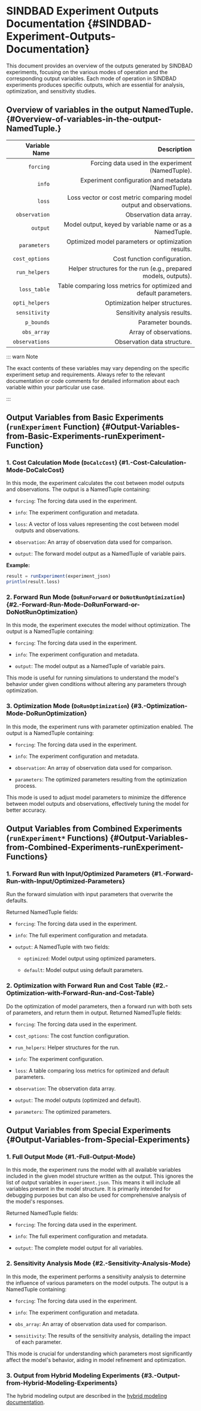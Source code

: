 
# SINDBAD Experiment Outputs Documentation {#SINDBAD-Experiment-Outputs-Documentation}

This document provides an overview of the outputs generated by SINDBAD experiments, focusing on the various modes of operation and the corresponding output variables. Each mode of operation in SINDBAD experiments produces specific outputs, which are essential for analysis, optimization, and sensitivity studies.

## Overview of variables in the output NamedTuple. {#Overview-of-variables-in-the-output-NamedTuple.}

|  Variable Name |                                                         Description |
| --------------:| -------------------------------------------------------------------:|
|      `forcing` |                   Forcing data used in the experiment (NamedTuple). |
|         `info` |                 Experiment configuration and metadata (NamedTuple). |
|         `loss` | Loss vector or cost metric comparing model output and observations. |
|  `observation` |                                             Observation data array. |
|       `output` |            Model output, keyed by variable name or as a NamedTuple. |
|   `parameters` |                 Optimized model parameters or optimization results. |
| `cost_options` |                                        Cost function configuration. |
|  `run_helpers` |     Helper structures for the run (e.g., prepared models, outputs). |
|   `loss_table` |  Table comparing loss metrics for optimized and default parameters. |
| `opti_helpers` |                                     Optimization helper structures. |
|  `sensitivity` |                                       Sensitivity analysis results. |
|     `p_bounds` |                                                   Parameter bounds. |
|    `obs_array` |                                              Array of observations. |
| `observations` |                                         Observation data structure. |


::: warn Note

The exact contents of these variables may vary depending on the specific experiment setup and requirements. Always refer to the relevant documentation or code comments for detailed information about each variable within your particular use case.

:::

## Output Variables from Basic Experiments (`runExperiment` Function) {#Output-Variables-from-Basic-Experiments-runExperiment-Function}

### 1. Cost Calculation Mode (`DoCalcCost`) {#1.-Cost-Calculation-Mode-DoCalcCost}

In this mode, the experiment calculates the cost between model outputs and observations. The output is a NamedTuple containing:
- `forcing`: The forcing data used in the experiment.
  
- `info`: The experiment configuration and metadata.
  
- `loss`: A vector of loss values representing the cost between model outputs and observations.
  
- `observation`: An array of observation data used for comparison.
  
- `output`: The forward model output as a NamedTuple of variable pairs.
  

**Example:**

```julia
result = runExperiment(experiment_json)
println(result.loss)
```


### 2. Forward Run Mode (`DoRunForward` or `DoNotRunOptimization`) {#2.-Forward-Run-Mode-DoRunForward-or-DoNotRunOptimization}

In this mode, the experiment executes the model without optimization. The output is a NamedTuple containing:
- `forcing`: The forcing data used in the experiment.
  
- `info`: The experiment configuration and metadata.
  
- `output`: The model output as a NamedTuple of variable pairs.
  

This mode is useful for running simulations to understand the model&#39;s behavior under given conditions without altering any parameters through optimization.

### 3. Optimization Mode (`DoRunOptimization`) {#3.-Optimization-Mode-DoRunOptimization}

In this mode, the experiment runs with parameter optimization enabled. The output is a NamedTuple containing:
- `forcing`: The forcing data used in the experiment.
  
- `info`: The experiment configuration and metadata.
  
- `observation`: An array of observation data used for comparison.
  
- `parameters`: The optimized parameters resulting from the optimization process.
  

This mode is used to adjust model parameters to minimize the difference between model outputs and observations, effectively tuning the model for better accuracy.

## Output Variables from Combined Experiments (`runExperiment*` Functions) {#Output-Variables-from-Combined-Experiments-runExperiment-Functions}

### 1. Forward Run with Input/Optimized Parameters {#1.-Forward-Run-with-Input/Optimized-Parameters}

Run the forward simulation with input parameters that overwrite the defaults.

Returned NamedTuple fields:
- `forcing`: The forcing data used in the experiment.
  
- `info`: The full experiment configuration and metadata.
  
- `output`: A NamedTuple with two fields:
  - `optimized`: Model output using optimized parameters.
    
  - `default`: Model output using default parameters.
    
  

### 2. Optimization with Forward Run and Cost Table {#2.-Optimization-with-Forward-Run-and-Cost-Table}

Do the optimization of model parameters, then a forward run with both sets of parameters, and return them in output. Returned NamedTuple fields:
- `forcing`: The forcing data used in the experiment.
  
- `cost_options`: The cost function configuration.
  
- `run_helpers`: Helper structures for the run.
  
- `info`: The experiment configuration.
  
- `loss`: A table comparing loss metrics for optimized and default parameters.
  
- `observation`: The observation data array.
  
- `output`: The model outputs (optimized and default).
  
- `parameters`: The optimized parameters.
  

## Output Variables from Special Experiments {#Output-Variables-from-Special-Experiments}

### 1. Full Output Mode {#1.-Full-Output-Mode}

In this mode, the experiment runs the model with all available variables included in the given model structure written as the output. This ignores the list of output variables in `experiment.json`. This means it will include all variables present in the model structure. It is primarily intended for debugging purposes but can also be used for comprehensive analysis of the model&#39;s responses.

Returned NamedTuple fields:
- `forcing`: The forcing data used in the experiment.
  
- `info`: The full experiment configuration and metadata.
  
- `output`: The complete model output for all variables.
  

### 2. Sensitivity Analysis Mode {#2.-Sensitivity-Analysis-Mode}

In this mode, the experiment performs a sensitivity analysis to determine the influence of various parameters on the model outputs. The output is a NamedTuple containing:
- `forcing`: The forcing data used in the experiment.
  
- `info`: The experiment configuration and metadata.
  
- `obs_array`: An array of observation data used for comparison.
  
- `sensitivity`: The results of the sensitivity analysis, detailing the impact of each parameter.
  

This mode is crucial for understanding which parameters most significantly affect the model&#39;s behavior, aiding in model refinement and optimization.

### 3. Output from Hybrid Modeling Experiments {#3.-Output-from-Hybrid-Modeling-Experiments}

The hybrid modeling output are described in the [hybrid modeling documentation](hybrid_modeling.md).
